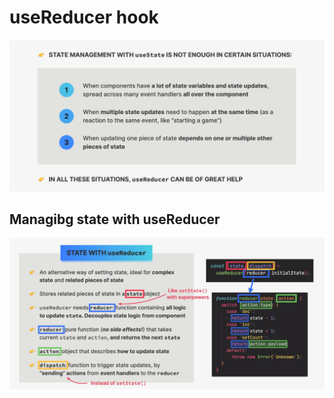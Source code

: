# useReducer hook

![alt text](why-useReducer.png)

## Managibg state with useReducer

![alt text](state-with-useReducer.png)
